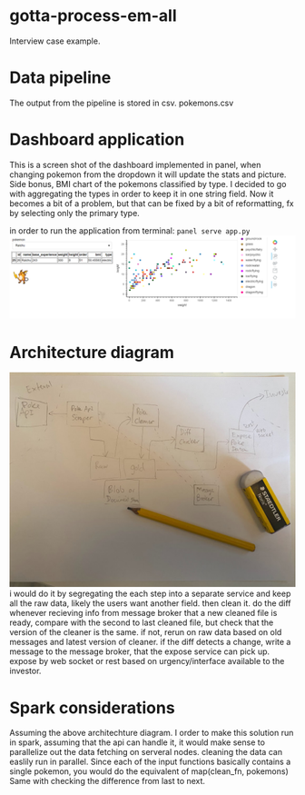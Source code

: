 # gotta-process-em-all
Interview case example.
# Data pipeline
The output from the pipeline is stored in csv. pokemons.csv


# Dashboard application
This is a screen shot of the dashboard implemented in panel, when changing pokemon from the
dropdown it will update the stats and picture. Side bonus, BMI chart of the pokemons classified by type. 
I decided to go with aggregating the types in order to keep it in one string field. Now it becomes
a bit of a problem, but that can be fixed by a bit of reformatting, fx by selecting only the primary type.

in order to run the application from terminal: `panel serve app.py`
![image](screen_shots/Screenshot.png)


# Architecture diagram
![image](architecture_diagram.jpg)
i would do it by segregating the each step into a separate service and keep all the raw data,
likely the users want another field. then clean it. do the diff whenever recieving info from message broker 
that a new cleaned file is ready, compare with the second to last cleaned file, but check that the version of the 
cleaner is the same. if not, rerun on raw data based on old messages and latest version of cleaner.
if the diff detects a change, write a message to the message broker, that the expose service can pick up. 
expose by web socket or rest based on urgency/interface available to the investor.

# Spark considerations
Assuming the above architechture diagram.
I order to make this solution run in spark, assuming that the api can handle it, it would 
make sense to parallelize out the data fetching on serveral nodes. 
 cleaning the data can easlily run in parallel.
Since each of the input functions basically contains a single pokemon, you would do the equivalent of map(clean_fn, pokemons)
Same with checking the difference from last to next.